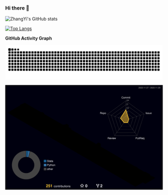 ### Hi there 👋
![ZhangYi's GitHub stats](https://github-readme-stats.vercel.app/api?username=zhangyiceee&count_private=true)

[![Top Langs](https://github-readme-stats.vercel.app/api/top-langs/?username=zhangyiceee)](https://github.com/anuraghazra/github-readme-stats)



**GitHub Activity Graph**

<picture>
  <source media="(prefers-color-scheme: dark)" srcset="https://raw.githubusercontent.com/zhangyiceee/zhangyiceee/output/github-contribution-grid-snake-dark.svg" />
  <source media="(prefers-color-scheme: light)" srcset="https://raw.githubusercontent.com/zhangyiceee/zhangyiceee/output/github-contribution-grid-snake.svg" />
  <img alt="github-snake" src="https://raw.githubusercontent.com/zhangyiceee/zhangyiceee/output/github-contribution-grid-snake.svg" />
</picture> 



![](./profile-3d-contrib/profile-night-rainbow.svg)

